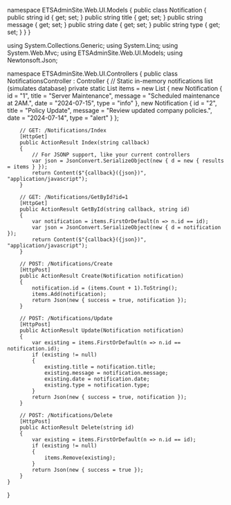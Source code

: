 namespace ETSAdminSite.Web.UI.Models
{
    public class Notification
    {
        public string id { get; set; }
        public string title { get; set; }
        public string message { get; set; }
        public string date { get; set; }
        public string type { get; set; }
    }
}

using System.Collections.Generic;
using System.Linq;
using System.Web.Mvc;
using ETSAdminSite.Web.UI.Models;
using Newtonsoft.Json;

namespace ETSAdminSite.Web.UI.Controllers
{
    public class NotificationsController : Controller
    {
        // Static in-memory notifications list (simulates database)
        private static List<Notification> items = new List<Notification>
        {
            new Notification { id = "1", title = "Server Maintenance", message = "Scheduled maintenance at 2AM.", date = "2024-07-15", type = "info" },
            new Notification { id = "2", title = "Policy Update", message = "Review updated company policies.", date = "2024-07-14", type = "alert" }
        };

        // GET: /Notifications/Index
        [HttpGet]
        public ActionResult Index(string callback)
        {
            // For JSONP support, like your current controllers
            var json = JsonConvert.SerializeObject(new { d = new { results = items } });
            return Content($"{callback}({json})", "application/javascript");
        }

        // GET: /Notifications/GetById?id=1
        [HttpGet]
        public ActionResult GetById(string callback, string id)
        {
            var notification = items.FirstOrDefault(n => n.id == id);
            var json = JsonConvert.SerializeObject(new { d = notification });
            return Content($"{callback}({json})", "application/javascript");
        }

        // POST: /Notifications/Create
        [HttpPost]
        public ActionResult Create(Notification notification)
        {
            notification.id = (items.Count + 1).ToString();
            items.Add(notification);
            return Json(new { success = true, notification });
        }

        // POST: /Notifications/Update
        [HttpPost]
        public ActionResult Update(Notification notification)
        {
            var existing = items.FirstOrDefault(n => n.id == notification.id);
            if (existing != null)
            {
                existing.title = notification.title;
                existing.message = notification.message;
                existing.date = notification.date;
                existing.type = notification.type;
            }
            return Json(new { success = true, notification });
        }

        // POST: /Notifications/Delete
        [HttpPost]
        public ActionResult Delete(string id)
        {
            var existing = items.FirstOrDefault(n => n.id == id);
            if (existing != null)
            {
                items.Remove(existing);
            }
            return Json(new { success = true });
        }
    }
}
